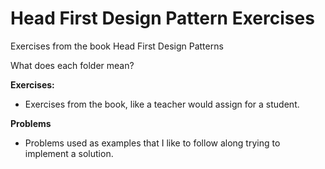 # Head First Design Pattern Exercises
Exercises from the book Head First Design Patterns

What does each folder mean?

**Exercises:**
  - Exercises from the book, like a teacher would assign for a student.

**Problems**
  - Problems used as examples that I like to follow along trying to implement a solution.